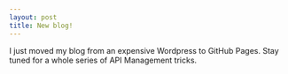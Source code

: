 ```yaml
---
layout: post
title: New blog!
---
```


I just moved my blog from an expensive Wordpress to GitHub Pages. Stay tuned for a whole series of API Management tricks.

<!---  ![_config.yml]({{ site.baseurl }}/images/config.png) -->

